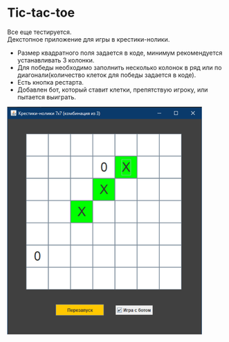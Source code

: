 # Tic-tac-toe
Все еще тестируется.  
Декстопное приложение для игры в крестики-нолики.
- Размер квадратного поля задается в коде, минимум рекомендуется устанавливать 3 колонки.
- Для победы необходимо заполнить несколько колонок в ряд или по диагонали(количество клеток для победы задается в коде).
- Есть кнопка рестарта.  
- Добавлен бот, который ставит клетки, препятствую игроку, или пытается выиграть.  
  
<img src="https://github.com/FleexJ/resource/blob/main/TicTacToe/tictactoe.png" width="450px"/>
